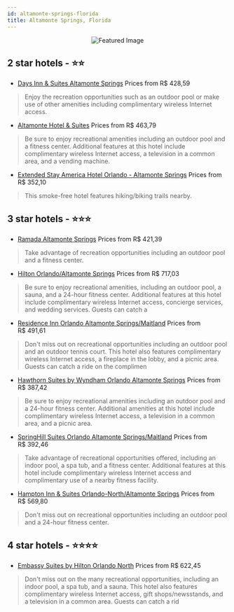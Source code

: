 ```yaml
---
id: altamonte-springs-florida
title: Altamonte Springs, Florida
---
```


<center><img src="https://i.travelapi.com/hotels/1000000/30000/21200/21179/b143b558_z.jpg" alt="Featured Image" /></center>


##  2 star hotels - ⭐️⭐️

-    [Days Inn & Suites Altamonte Springs](https://us.hurb.com/hotels/altamonte-springs/days-inn-suites-altamonte-springs-JNP-JP061128?cmp=18055) Prices from R$ 428,59
   > Enjoy the recreation opportunities such as an outdoor pool or make use of other amenities including complimentary wireless Internet access.
-    [Altamonte Hotel & Suites](https://us.hurb.com/hotels/altamonte-springs/altamonte-hotel-suites-JNP-JP00036L?cmp=18055) Prices from R$ 463,79
   > Be sure to enjoy recreational amenities including an outdoor pool and a fitness center. Additional features at this hotel include complimentary wireless Internet access, a television in a common area, and a vending machine.
-    [Extended Stay America Hotel Orlando - Altamonte Springs](https://us.hurb.com/hotels/altamonte-springs/extended-stay-america-hotel-orlando-altamonte-springs-JNP-JP187943?cmp=18055) Prices from R$ 352,10
   > This smoke-free hotel features hiking/biking trails nearby.

##  3 star hotels - ⭐️⭐️⭐️

-    [Ramada Altamonte Springs](https://us.hurb.com/hotels/altamonte-springs/ramada-altamonte-springs-JNP-JP062978?cmp=18055) Prices from R$ 421,39
   > Take advantage of recreation opportunities including an outdoor pool and a fitness center.
-    [Hilton Orlando/Altamonte Springs](https://us.hurb.com/hotels/altamonte-springs/hilton-orlando-altamonte-springs-JNP-JP035762?cmp=18055) Prices from R$ 717,03
   > Be sure to enjoy recreational amenities, including an outdoor pool, a sauna, and a 24-hour fitness center. Additional features at this hotel include complimentary wireless Internet access, concierge services, and wedding services. Guests can catch a 
-    [Residence Inn Orlando Altamonte Springs/Maitland](https://us.hurb.com/hotels/altamonte-springs/residence-inn-orlando-altamonte-springs-maitland-JNP-JP771363?cmp=18055) Prices from R$ 491,61
   > Don't miss out on recreational opportunities including an outdoor pool and an outdoor tennis court. This hotel also features complimentary wireless Internet access, a fireplace in the lobby, and a picnic area. Guests can catch a ride on the complimen
-    [Hawthorn Suites by Wyndham Orlando Altamonte Springs](https://us.hurb.com/hotels/altamonte-springs/hawthorn-suites-by-wyndham-orlando-altamonte-springs-JNP-JP306134?cmp=18055) Prices from R$ 387,42
   > Be sure to enjoy recreational amenities including an outdoor pool and a 24-hour fitness center. Additional amenities at this hotel include complimentary wireless Internet access, a television in a common area, and a picnic area.
-    [SpringHill Suites Orlando Altamonte Springs/Maitland](https://us.hurb.com/hotels/altamonte-springs/springhill-suites-orlando-altamonte-springs-maitland-JNP-JP851177?cmp=18055) Prices from R$ 392,46
   > Take advantage of recreational opportunities offered, including an indoor pool, a spa tub, and a fitness center. Additional features at this hotel include complimentary wireless Internet access and complimentary use of a nearby fitness facility.
-    [Hampton Inn & Suites Orlando-North/Altamonte Springs](https://us.hurb.com/hotels/altamonte-springs/hampton-inn-suites-orlando-north-altamonte-springs-JNP-JP294555?cmp=18055) Prices from R$ 569,80
   > Don't miss out on recreational opportunities including an outdoor pool and a 24-hour fitness center.

##  4 star hotels - ⭐️⭐️⭐️⭐️

-    [Embassy Suites by Hilton Orlando North](https://us.hurb.com/hotels/altamonte-springs/embassy-suites-by-hilton-orlando-north-JNP-JP036040?cmp=18055) Prices from R$ 622,45
   > Don't miss out on the many recreational opportunities, including an indoor pool, a spa tub, and a sauna. This hotel also features complimentary wireless Internet access, gift shops/newsstands, and a television in a common area. Guests can catch a rid

